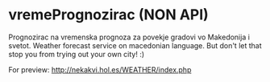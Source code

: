 # vremePrognozirac (NON API)
Prognozirac na vremenska prognoza za povekje gradovi vo Makedonija i svetot. 
Weather forecast service on macedonian language. But don't let that stop you from trying out your own city! :)

For preview: http://nekakvi.hol.es/WEATHER/index.php
